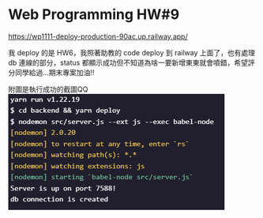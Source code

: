 # Web Programming HW#9
https://wp1111-deploy-production-90ac.up.railway.app/

我 deploy 的是 HW6，我照著助教的 code deploy 到 railway 上面了，也有處理 db 連線的部分，status 都顯示成功但不知道為啥一要新增東東就會噴錯，希望評分同學給過...期末專案加油!!

附圖是執行成功的截圖QQ
![image info](./img.png)